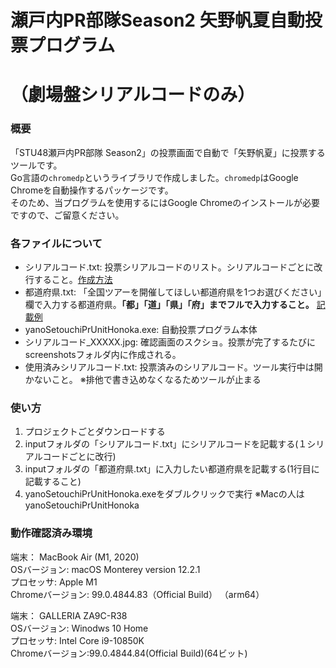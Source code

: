 # 瀬戸内PR部隊Season2 矢野帆夏自動投票プログラム
# （劇場盤シリアルコードのみ）
### 概要
「STU48瀬戸内PR部隊 Season2」の投票画面で自動で「矢野帆夏」に投票するツールです。  
Go言語の`chromedp`というライブラリで作成しました。`chromedp`はGoogle Chromeを自動操作するパッケージです。  
そのため、当プログラムを使用するにはGoogle Chromeのインストールが必要ですので、ご留意ください。
 
### 各ファイルについて 
- シリアルコード.txt: 投票シリアルコードのリスト。シリアルコードごとに改行すること。[作成方法](https://twitter.com/OBJ_ORIENTED46/status/1511239654611165185)  
- 都道府県.txt: 「全国ツアーを開催してほしい都道府県を1つお選びください」欄で入力する都道府県。**「都」「道」「県」「府」までフルで入力すること。** [記載例](https://twitter.com/OBJ_ORIENTED46/status/1511527524114702342)  
- yanoSetouchiPrUnitHonoka.exe: 自動投票プログラム本体  
- シリアルコード_XXXXX.jpg: 確認画面のスクショ。投票が完了するたびにscreenshotsフォルダ内に作成される。
- 使用済みシリアルコード.txt: 投票済みのシリアルコード。ツール実行中は開かないこと。 ※排他で書き込めなくなるためツールが止まる


### 使い方
1. プロジェクトごとダウンロードする
2. inputフォルダの「シリアルコード.txt」にシリアルコードを記載する(１シリアルコードごとに改行)
3. inputフォルダの「都道府県.txt」に入力したい都道府県を記載する(1行目に記載すること)
4. yanoSetouchiPrUnitHonoka.exeをダブルクリックで実行 ※Macの人はyanoSetouchiPrUnitHonoka

### 動作確認済み環境
端末： MacBook Air (M1, 2020)  
OSバージョン: macOS Monterey version 12.2.1  
プロセッサ: Apple M1  
Chromeバージョン: 99.0.4844.83（Official Build） （arm64）
  
端末： GALLERIA ZA9C-R38  
OSバージョン: Winodws 10 Home  
プロセッサ: Intel Core i9-10850K  
Chromeバージョン:99.0.4844.84(Official Build)(64ビット)  
